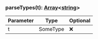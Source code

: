 ### parseTypes(t): [Array](https://developer.mozilla.org/en-US/docs/Web/JavaScript/Reference/Global_Objects/Array)\<[string](https://developer.mozilla.org/en-US/docs/Web/JavaScript/Reference/Global_Objects/String)>

| Parameter | Type     | Optional |
| --------- | -------- | -------- |
| t         | SomeType | ❌       |
